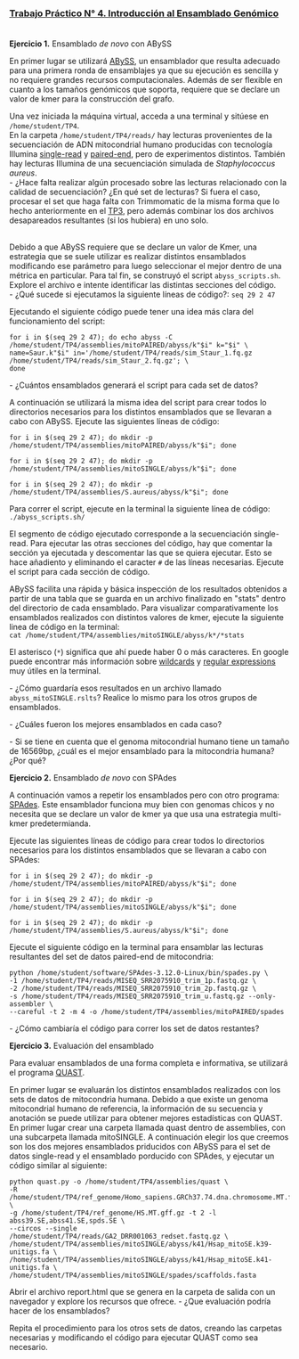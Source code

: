 ### [Trabajo Práctico N° 4. Introducción al Ensamblado Genómico](https://docs.google.com/presentation/)<br/><br/>


**Ejercicio 1.** Ensamblado _de novo_ con ABySS

En primer lugar se utilizará [ABySS](http://www.bcgsc.ca/platform/bioinfo/software/abyss/), un ensamblador que resulta adecuado para una primera ronda de ensamblajes ya que su ejecución es sencilla y no requiere grandes recursos computacionales. Además de ser flexible en cuanto a los tamaños genómicos que soporta, requiere que se declare un valor de kmer para la construcción del grafo.

Una vez iniciada la máquina virtual, acceda a una terminal y sitúese en `/home/student/TP4`.<br/>
En la carpeta `/home/student/TP4/reads/` hay lecturas provenientes de la secuenciación de ADN mitocondrial humano producidas con tecnología Illumina [single-read](https://trace.ncbi.nlm.nih.gov/Traces/sra/?run=DRR001063) y [paired-end](https://trace.ncbi.nlm.nih.gov/Traces/sra/?run=SRR2075910), pero de experimentos distintos. También hay lecturas Illumina de una secuenciación simulada de _Staphylococcus aureus_.<br/>
\- ¿Hace falta realizar algún procesado sobre las lecturas relacionado con la calidad de secuenciación? ¿En qué set de lecturas? Si fuera el caso, procesar el set que haga falta con Trimmomatic de la misma forma que lo hecho anteriormente en el [TP3](https://github.com/lunfardista/GenEvoPop/tree/master/TP3), pero además combinar los dos archivos desapareados resultantes (si los hubiera) en uno solo.<br/><br/>

Debido a que ABySS requiere que se declare un valor de Kmer, una estrategia que se suele utilizar es realizar distintos ensamblados modificando ese parámetro para luego seleccionar el mejor dentro de una métrica en particular. Para tal fin, se construyó el script `abyss_scripts.sh`. Explore el archivo e intente identificar las distintas secciones del código.<br/>
\- ¿Qué sucede si ejecutamos la siguiente líneas de código?: `seq 29 2 47`

Ejecutando el siguiente código puede tener una idea más clara del funcionamiento del script:

    for i in $(seq 29 2 47); do echo abyss -C /home/student/TP4/assemblies/mitoPAIRED/abyss/k"$i" k="$i" \
    name=Saur.k"$i" in='/home/student/TP4/reads/sim_Staur_1.fq.gz /home/student/TP4/reads/sim_Staur_2.fq.gz'; \
    done
\- ¿Cuántos ensamblados generará el script para cada set de datos?

A continuación se utilizará la misma idea del script para crear todos lo directorios necesarios para los distintos ensamblados que se llevaran a cabo con ABySS. Ejecute las siguientes líneas de código:<br/>

`for i in $(seq 29 2 47); do mkdir -p /home/student/TP4/assemblies/mitoPAIRED/abyss/k"$i"; done`

`for i in $(seq 29 2 47); do mkdir -p /home/student/TP4/assemblies/mitoSINGLE/abyss/k"$i"; done`

`for i in $(seq 29 2 47); do mkdir -p /home/student/TP4/assemblies/S.aureus/abyss/k"$i"; done`

Para correr el script, ejecute en la terminal la siguiente línea de código:<br/>
`./abyss_scripts.sh/`

El segmento de código ejecutado corresponde a la secuenciación single-read. Para ejecutar las otras secciones del código, hay que comentar la sección ya ejecutada y descomentar las que se quiera ejecutar. Esto se hace añadiento y eliminando el caracter `#` de las líneas necesarias. Ejecute el script para cada sección de código.

ABySS facilita una rápida y básica inspección de los resultados obtenidos a partir de una tabla que se guarda en un archivo finalizado en "stats" dentro del directorio de cada ensamblado. Para visualizar comparativamente los ensamblados realizados con distintos valores de kmer, ejecute la siguiente linea de código en la terminal:<br/>
`cat /home/student/TP4/assemblies/mitoSINGLE/abyss/k*/*stats`

El asterisco (`*`) significa que ahí puede haber 0 o más caracteres. En google puede encontrar más información sobre [wildcards](http://tldp.org/LDP/GNU-Linux-Tools-Summary/html/x11655.htm) y [regular expressions](http://tldp.org/LDP/Bash-Beginners-Guide/html/sect_04_01.html) muy útiles en la terminal.<br/>

\- ¿Cómo guardaría esos resultados en un archivo llamado `abyss_mitoSINGLE.rslts`? Realice lo mismo para los otros grupos de ensamblados.

\- ¿Cuáles fueron los mejores ensamblados en cada caso?

\- Si se tiene en cuenta que el genoma mitocondrial humano tiene un tamaño de 16569bp, ¿cuál es el mejor ensamblado para la mitocondria humana? ¿Por qué?


**Ejercicio 2.** Ensamblado _de novo_ con SPAdes

A continuación vamos a repetir los ensamblados pero con otro programa: [SPAdes](http://cab.spbu.ru/software/spades/). Este ensamblador funciona muy bien con genomas chicos y no necesita que se declare un valor de kmer ya que usa una estrategia multi-kmer predetermianda.

Ejecute las siguientes líneas de código para crear todos lo directorios necesarios para los distintos ensamblados que se llevaran a cabo con SPAdes:<br/>

`for i in $(seq 29 2 47); do mkdir -p /home/student/TP4/assemblies/mitoPAIRED/abyss/k"$i"; done`

`for i in $(seq 29 2 47); do mkdir -p /home/student/TP4/assemblies/mitoSINGLE/abyss/k"$i"; done`

`for i in $(seq 29 2 47); do mkdir -p /home/student/TP4/assemblies/S.aureus/abyss/k"$i"; done`

Ejecute el siguiente código en la terminal para ensamblar las lecturas resultantes del set de datos paired-end de mitocondria: 

    python /home/student/software/SPAdes-3.12.0-Linux/bin/spades.py \
    -1 /home/student/TP4/reads/MISEQ_SRR2075910_trim_1p.fastq.gz \
    -2 /home/student/TP4/reads/MISEQ_SRR2075910_trim_2p.fastq.gz \
    -s /home/student/TP4/reads/MISEQ_SRR2075910_trim_u.fastq.gz --only-assembler \
    --careful -t 2 -m 4 -o /home/student/TP4/assemblies/mitoPAIRED/spades

\- ¿Cómo cambiaría el código para correr los set de datos restantes?


**Ejercicio 3.** Evaluación del ensamblado

Para evaluar ensamblados de una forma completa e informativa, se utilizará el programa [QUAST](http://cab.spbu.ru/software/quast).

En primer lugar se evaluarán los distintos ensamblados realizados con los sets de datos de mitocondria humana. Debido a que existe un genoma mitocondrial humano de referencia, la información de su secuencia y anotación se puede utilizar para obtener mejores estadísticas con QUAST.
En primer lugar crear una carpeta llamada quast dentro de assemblies, con una subcarpeta llamada mitoSINGLE. A continuación elegir los que creemos son los dos mejores ensamblados priducidos con ABySS para el set de datos single-read y el ensamblado porducido con SPAdes, y ejecutar un código similar al siguiente:

    python quast.py -o /home/student/TP4/assemblies/quast \
    -R /home/student/TP4/ref_genome/Homo_sapiens.GRCh37.74.dna.chromosome.MT.fa.gz \
    -g /home/student/TP4/ref_genome/HS.MT.gff.gz -t 2 -l abss39.SE,abss41.SE,spds.SE \
    --circos --single /home/student/TP4/reads/GA2_DRR001063_redset.fastq.gz \
    /home/student/TP4/assemblies/mitoSINGLE/abyss/k41/Hsap_mitoSE.k39-unitigs.fa \
    /home/student/TP4/assemblies/mitoSINGLE/abyss/k41/Hsap_mitoSE.k41-unitigs.fa \
    /home/student/TP4/assemblies/mitoSINGLE/spades/scaffolds.fasta

Abrir el archivo report.html que se genera en la carpeta de salida con un navegador y explore los recursos que ofrece.
\- ¿Que evaluación podría hacer de los ensamblados?


Repita el procedimiento para los otros sets de datos, creando las carpetas necesarias y modificando el código para ejecutar QUAST como sea necesario.




